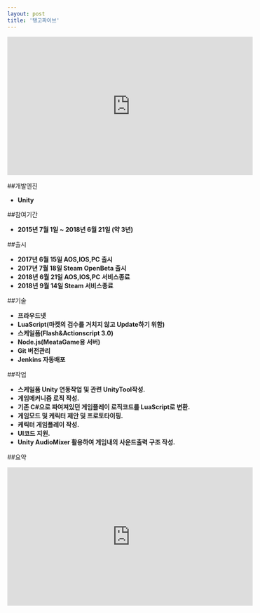 ```yaml
---
layout: post
title: '탱고파이브'
---
```

<iframe width="560" height="315" align="middle" src="https://www.youtube.com/embed/tmfqwz1rFTQ" frameborder="0" allow="accelerometer; autoplay; encrypted-media; gyroscope; picture-in-picture" allowfullscreen></iframe>

##개발엔진
- **Unity**

##참여기간
- **2015년 7월 1일 ~ 2018년 6월 21일 (약 3년)**

##출시
- **2017년 6월 15일 AOS,IOS,PC 출시**
- **2017년 7월 18일 Steam OpenBeta 출시**
- **2018년 6월 21일 AOS,IOS,PC 서비스종료**
- **2018년 9월 14일 Steam 서비스종료**

##기술
- **프라우드넷**
- **LuaScript(마켓의 검수를 거치지 않고 Update하기 위함)**
- **스케일폼(Flash&Actionscript 3.0)**
- **Node.js(MeataGame용 서버)**
- **Git 버전관리**
- **Jenkins 자동배포**

##작업
- **스케일폼 Unity 연동작업 및 관련 UnityTool작성.**
- **게임메커니즘 로직 작성.**
- **기존 C#으로 짜여져있던 게임플레이 로직코드를 LuaScript로 변환.**
- **게임모드 및 케릭터 제안 및 프로토타이핑.**
- **케릭터 게임플레이 작성.**
- **UI코드 지원.**
- **Unity AudioMixer 활용하여 게임내의 사운드출력 구조 작성.**

##요약


<iframe width="560" height="315" align="middle" src="https://www.youtube.com/embed/Mn9e5qdia5w" frameborder="0" allow="accelerometer; autoplay; encrypted-media; gyroscope; picture-in-picture" allowfullscreen></iframe>
